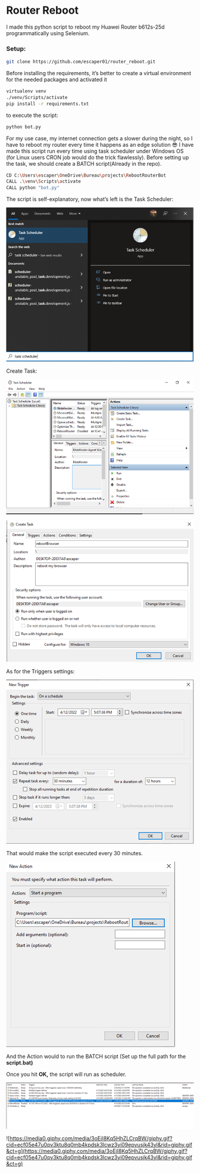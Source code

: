 # Router Reboot

I made this python script to reboot my Huawei Router b612s-25d programmatically using Selenium.

### Setup:

```bash
git clone https://github.com/escaper01/router_reboot.git
```

Before installing the requirements, it’s better to create a virtual environment for the needed packages and activated it

```bash
virtualenv venv
./venv/Scripts/activate
pip install -r requirements.txt
```

to execute the script:

```bash
python bot.py
```

For my use case, my internet connection gets a slower during the night, so I have to reboot my router every time it happens as an edge solution 😎 I have made this script run every time using task scheduler under Windows OS (for Linux users CRON job would do the trick flawlessly).
Before setting up the task, we should create a BATCH script(Already in the repo).

```bash
CD C:\Users\escaper\OneDrive\Bureau\projects\RebootRouterBot
CALL .\venv\Scripts\activate
CALL python "bot.py"
```

The script is self-explanatory, now what’s left is the Task Scheduler:

![Untitled](Router%20Reb%20c648c/Untitled.png)

 

Create Task:

![Untitled](Router%20Reb%20c648c/Untitled%201.png)

![Untitled](Router%20Reb%20c648c/Untitled%202.png)

As for the Triggers settings:

![Untitled](Router%20Reb%20c648c/Untitled%203.png)

That would make the script executed every 30 minutes.

![Untitled](Router%20Reb%20c648c/Untitled%204.png)

And the Action would to run the BATCH script (Set up the full path for the **script.bat)**

Once you hit **OK,** the script will run as scheduler.

![Untitled](Router%20Reb%20c648c/Untitled%205.png)

![https://media0.giphy.com/media/3oEjI8Kq5HhZLCrqBW/giphy.gif?cid=ecf05e47u0pv3ktu8q0mb4kpdsk3lcwz3yi09epvusjk43yl&rid=giphy.gif&ct=g](https://media0.giphy.com/media/3oEjI8Kq5HhZLCrqBW/giphy.gif?cid=ecf05e47u0pv3ktu8q0mb4kpdsk3lcwz3yi09epvusjk43yl&rid=giphy.gif&ct=g)